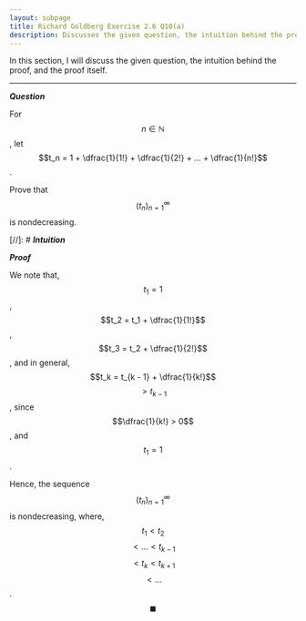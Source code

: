 ```yaml
---
layout: subpage
title: Richard Goldberg Exercise 2.6 Q10(a)
description: Discusses the given question, the intuition behind the proof, and the proof itself
---
```


In this section, I will discuss the given question, the intuition behind the proof, and the
proof itself.

---

_**Question**_

For $$n \in \mathbb{N}$$, let $$t_n = 1 + \dfrac{1}{1!} + \dfrac{1}{2!} + ... + \dfrac{1}{n!}$$.

Prove that $$(t_n)_{n=1}^\infty$$ is nondecreasing.

[//]: # _**Intuition**_

_**Proof**_

We note that, $$t_1 = 1$$, $$t_2 = t_1 + \dfrac{1}{1!}$$, $$t_3 = t_2 + \dfrac{1}{2!}$$,
and in general, $$t_k = t_{k - 1} + \dfrac{1}{k!}$$ $$ > t_{k - 1}$$, since
$$\dfrac{1}{k!} > 0$$, and $$t_1 = 1$$.

Hence, the sequence $$(t_n)_{n=1}^\infty$$ is nondecreasing, where, $$t_1 < t_2$$
$$ < ... < t_{k - 1}$$ $$ < t_k < t_{k + 1}$$ $$ < ...$$. $$\blacksquare$$
